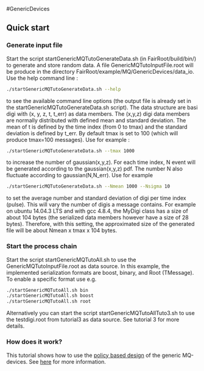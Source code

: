 #GenericDevices


## Quick start

### Generate input file
Start the script startGenericMQTutoGenerateData.sh (in FairRoot/build/bin/) to generate and store random data. 
A file GenericMQTutoInputFile.root will be produce in the directory FairRoot/example/MQ/GenericDevices/data_io.
Use the help command line : 
```bash
./startGenericMQTutoGenerateData.sh --help 
```
to see the available command line options (the output file is already set in the startGenericMQTutoGenerateData.sh script).
The data structure are basi digi with (x, y, z, t, t_err) as data members. The (x,y,z) digi data members are normally distributed with defined mean and standard deviation. The mean of t is defined by the time index (from 0 to tmax) and the standard deviation is defined by t_err. By default tmax is set to 100 (which will produce tmax=100 messages). Use for example :

```bash
./startGenericMQTutoGenerateData.sh --tmax 1000
```

to increase the number of gaussian(x,y,z). For each time index, N event will be generated according to the gaussian(x,y,z) pdf. The number N also fluctuate according to gaussian(N,N_err). Use for example

```bash
./startGenericMQTutoGenerateData.sh --Nmean 1000 --Nsigma 10
```

to set the average number and standard deviation of digi per time index (pulse). This will vary the number of digis a message contains. For example on ubuntu 14.04.3 LTS and with gcc 4.8.4, the MyDigi class has a size of about 104 bytes (the serialized data members however have a size of 28 bytes). Therefore, with this setting, the approximated size of the generated file will be about Nmean x tmax x 104 bytes.

### Start the process chain
Start the script startGenericMQTutoAll.sh to use the GenericMQTutoInputFile.root as data source. 
In this example, the implemented serialization formats are boost, binary, and Root (TMessage). 
To enable a specific format use e.g.

```bash
./startGenericMQTutoAll.sh bin
./startGenericMQTutoAll.sh boost
./startGenericMQTutoAll.sh root
```

Alternatively you can start the script startGenericMQTutoAllTuto3.sh to use the testdigi.root from tutorial3 as data source.
See tutorial 3 for more details.

### How does it work?
This tutorial shows how to use the [policy based design](https://en.wikipedia.org/wiki/Policy-based_design) of the generic MQ-devices. See [here](https://github.com/FairRootGroup/FairRoot/tree/dev/fairmq/devices) for more information.

